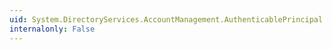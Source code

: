 ```yaml
---
uid: System.DirectoryServices.AccountManagement.AuthenticablePrincipal.FindByBadPasswordAttempt(System.DirectoryServices.AccountManagement.PrincipalContext,System.DateTime,System.DirectoryServices.AccountManagement.MatchType)
internalonly: False
---
```


